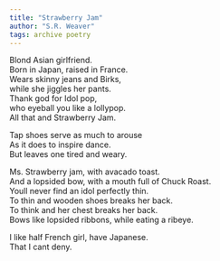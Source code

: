 ```yaml
---
title: "Strawberry Jam"
author: "S.R. Weaver"
tags: archive poetry
---
```

Blond Asian girlfriend.<br />
Born in Japan, raised in France.<br />
Wears skinny jeans and Birks,<br />
while she jiggles her pants.<br />
Thank god for Idol pop,<br />
who eyeball you like a lollypop.<br />
All that and Strawberry Jam.

Tap shoes serve as much to arouse<br />
As it does to inspire dance.<br />
But leaves one tired and weary.

Ms. Strawberry jam, with avacado toast.<br />
And a lopsided bow, with a mouth full of Chuck Roast.<br />
Youll never find an idol perfectly thin.<br />
To thin and wooden shoes breaks her back.<br />
To think and her chest breaks her back.<br />
Bows like lopsided ribbons, while eating a ribeye.

I like half French girl, have Japanese.<br />
That I cant deny.
